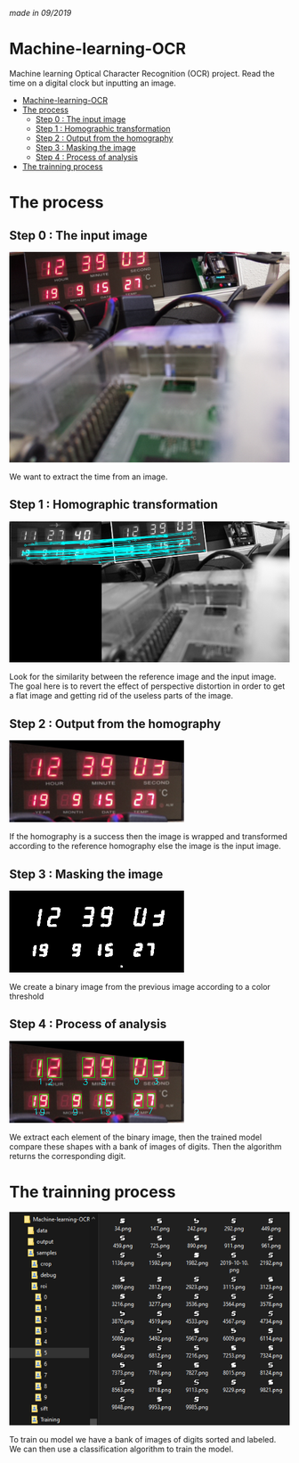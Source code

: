*made in 09/2019*

# Machine-learning-OCR

Machine learning Optical Character Recognition (OCR) project. Read the time on a digital clock but inputting an image.

- [Machine-learning-OCR](#machine-learning-ocr)
- [The process](#the-process)
  - [Step 0 : The input image](#step-0--the-input-image)
  - [Step 1 : Homographic transformation](#step-1--homographic-transformation)
  - [Step 2 : Output from the homography](#step-2--output-from-the-homography)
  - [Step 3 : Masking the image](#step-3--masking-the-image)
  - [Step 4 : Process of analysis](#step-4--process-of-analysis)
- [The trainning process](#the-trainning-process)

# The process

## Step 0 : The input image

![](Original.png)

We want to extract the time from an image.

## Step 1 : Homographic transformation

![](HomographyMatches.png)

Look for the similarity between the reference image and the input image. The goal here is to revert the effect of perspective distortion in order to get a flat image and getting rid of the useless parts of the image.

## Step 2 : Output from the homography

![](WrapedImage.png)

If the homography is a success then the image is wrapped and transformed according to the reference homography else the image is the input image.

## Step 3 : Masking the image

![](BinaryMask.png)

We create a binary image from the previous image according to a color threshold

## Step 4 : Process of analysis

![](FinalResult.png)

We extract each element of the binary image, then the trained model compare these shapes with a bank of images of digits. Then the algorithm returns the corresponding digit.

# The trainning process

![](training%20roi.png)

To train ou model we have a bank of images of digits sorted and labeled. We can then use a classification algorithm to train the model.